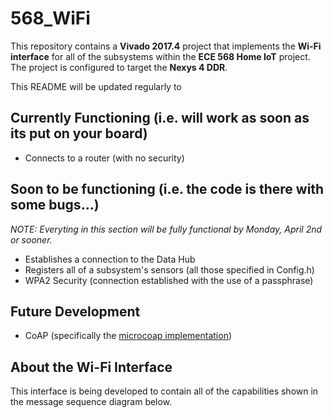 # 568_WiFi
This repository contains a **Vivado 2017.4** project that implements the **Wi-Fi interface** for all of the subsystems within the **ECE 568 Home IoT** project. The project is configured to target the **Nexys 4 DDR**.

This README will be updated regularly to

## Currently Functioning (i.e. will work as soon as its put on your board)
- Connects to a router (with no security)

## Soon to be functioning (i.e. the code is there with some bugs...)
*NOTE: Everyting in this section will be fully functional by Monday, April 2nd or sooner.*
- Establishes a connection to the Data Hub
- Registers all of a subsystem's sensors (all those specified in Config.h)
- WPA2 Security (connection established with the use of a passphrase)

## Future Development
- CoAP (specifically the [microcoap implementation](https://github.com/1248/microcoap))

## About the Wi-Fi Interface
This interface is being developed to contain all of the capabilities shown in the message sequence diagram below.
